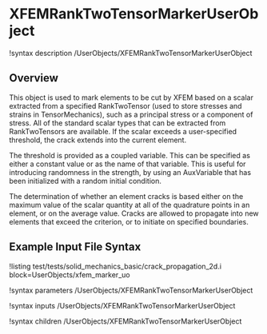 # XFEMRankTwoTensorMarkerUserObject

!syntax description /UserObjects/XFEMRankTwoTensorMarkerUserObject

## Overview

This object is used to mark elements to be cut by XFEM based on a scalar extracted from a specified RankTwoTensor (used to store stresses and strains in TensorMechanics), such as a principal stress or a component of stress. All of the standard scalar types that can be extracted from RankTwoTensors are available. If the scalar exceeds a user-specified threshold, the crack extends into the current element. 

The threshold is provided as a coupled variable. This can be specified as either a constant value or as the name of that variable. This is useful for introducing randomness in the strength, by using an AuxVariable that has been initialized with a random initial condition.

The determination of whether an element cracks is based either on the maximum value of the scalar quantity at all of the quadrature points in an element, or on the average value. Cracks are allowed to propagate into new elements that exceed the criterion, or to initiate on specified boundaries.

## Example Input File Syntax

!listing test/tests/solid_mechanics_basic/crack_propagation_2d.i block=UserObjects/xfem_marker_uo

!syntax parameters /UserObjects/XFEMRankTwoTensorMarkerUserObject

!syntax inputs /UserObjects/XFEMRankTwoTensorMarkerUserObject

!syntax children /UserObjects/XFEMRankTwoTensorMarkerUserObject
